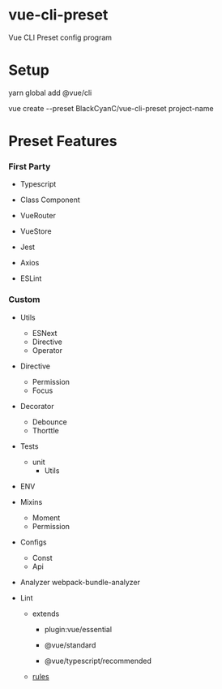 # vue-cli-preset

Vue CLI Preset config program

# Setup

yarn global add @vue/cli

vue create --preset BlackCyanC/vue-cli-preset project-name


# Preset Features

### First Party
- Typescript

- Class Component

- VueRouter

- VueStore

- Jest

- Axios
- ESLint

### Custom

- Utils
  - ESNext
  - Directive
  - Operator
- Directive

  - Permission
  - Focus
- Decorator

  - Debounce
  - Thorttle
- Tests

  - unit
    - Utils
- ENV
- Mixins

  - Moment
  - Permission
- Configs

  - Const
  - Api
- Analyzer    webpack-bundle-analyzer
- Lint

  - extends

    - plugin:vue/essential

    - @vue/standard

    - @vue/typescript/recommended

  - [rules ](templates/_eslintrc.js)




